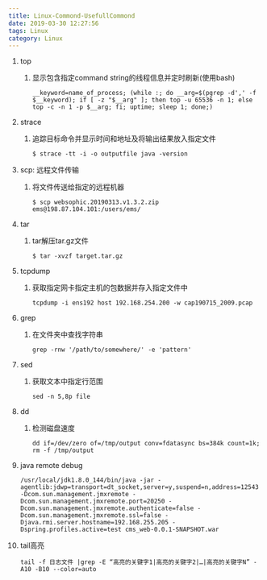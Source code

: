 ```yaml
---
title: Linux-Commond-UsefullCommond
date: 2019-03-30 12:27:56
tags: Linux
category: Linux
---
```

1. top
   1. 显示包含指定command string的线程信息并定时刷新(使用bash)
      ```shell
      __keyword=name_of_process; (while :; do __arg=$(pgrep -d',' -f $__keyword); if [ -z "$__arg" ]; then top -u 65536 -n 1; else top -c -n 1 -p $__arg; fi; uptime; sleep 1; done;)
      ```
2. strace
   1. 追踪目标命令并显示时间和地址及将输出结果放入指定文件
      ```shell
      $ strace -tt -i -o outputfile java -version
      ```
3. scp: 远程文件传输
   1. 将文件传送给指定的远程机器
      ```shell
      $ scp websophic.20190313.v1.3.2.zip ems@198.87.104.101:/users/ems/
      ```
4. tar
   1. tar解压tar.gz文件
      ```shell
      $ tar -xvzf target.tar.gz
      ```
5. tcpdump
   1. 获取指定网卡指定主机的包数据并存入指定文件中
      ```shell
      tcpdump -i ens192 host 192.168.254.200 -w cap190715_2009.pcap
      ```
6. grep
   1. 在文件夹中查找字符串
      ```shell
      grep -rnw '/path/to/somewhere/' -e 'pattern'
      ```
7. sed
   1. 获取文本中指定行范围
      ```shell
      sed -n 5,8p file
      ```
8. dd
   1. 检测磁盘速度
      ```shell
      dd if=/dev/zero of=/tmp/output conv=fdatasync bs=384k count=1k; rm -f /tmp/output
      ```

9. java remote debug
      ```shell
      /usr/local/jdk1.8.0_144/bin/java -jar -agentlib:jdwp=transport=dt_socket,server=y,suspend=n,address=12543 -Dcom.sun.management.jmxremote -Dcom.sun.management.jmxremote.port=20250 -Dcom.sun.management.jmxremote.authenticate=false -Dcom.sun.management.jmxremote.ssl=false -Djava.rmi.server.hostname=192.168.255.205 -Dspring.profiles.active=test cms_web-0.0.1-SNAPSHOT.war
      ```

10. tail高亮
      ```shell
      tail -f 日志文件 |grep -E “高亮的关键字1|高亮的关键字2|…|高亮的关键字N” -A10 -B10 --color=auto
      ```